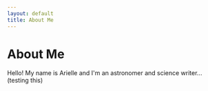 ```yaml
---
layout: default
title: About Me
---
```


# About Me

Hello! My name is Arielle and I'm an astronomer and science writer... (testing this)
